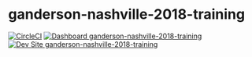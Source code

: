# ganderson-nashville-2018-training

[![CircleCI](https://circleci.com/gh/nashville-2018-training/ganderson-nashville-2018-training.svg?style=shield)](https://circleci.com/gh/nashville-2018-training/ganderson-nashville-2018-training)
[![Dashboard ganderson-nashville-2018-training](https://img.shields.io/badge/dashboard-ganderson_nashville_2018_training-yellow.svg)](https://dashboard.pantheon.io/sites/33156fe3-a774-4786-9cfa-b1da5f22e576#dev/code)
[![Dev Site ganderson-nashville-2018-training](https://img.shields.io/badge/site-ganderson_nashville_2018_training-blue.svg)](http://dev-ganderson-nashville-2018-training.pantheonsite.io/)